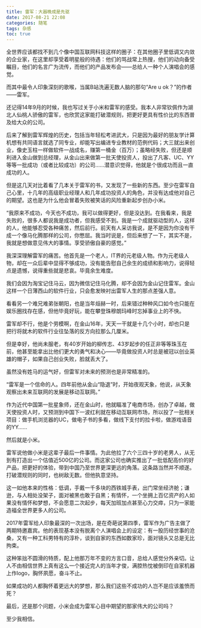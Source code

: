 ```yaml
---
title: 雷军：大器晚成是先驱
date: 2017-08-21 22:08
categories: 随笔
tags: 杂感
toc: true
---
```

全世界应该都找不到几个像中国互联网科技这样的圈子：在其他圈子里低调又内敛的企业家，在这里却享受着明星般的待遇：他们的骂战常上热搜，他们的动向备受瞩目，他们的名言广为流传，而他们的产品发布会——总给人一种个人演唱会的感觉。

而其中最令人印象深刻的歌喉，当属B站洗遍无数人脑的那句“Are u ok？”的作者——雷军。

还记得14年9月的时候，我也写过关于小米和雷军的感受。我本人非常钦佩作为湖北人仙桃人骄傲的雷军，也欣赏这家能打破潜规则，把更好更具有性价比的东西普及给大众的公司。

后来了解到雷军辉煌的历史，包括当年轻松考进武大，只是因为最好的朋友学计算机想有共同语言就选了同专业，却能写出编进专业教材的范例代码；大三就出来创业，像史玉柱一样做软件一战成名，赚第一桶金（百万）；虽略经失败，但还是顺利进入金山做到总经理，从金山出来做第一批天使投资人，投出了凡客、UC、YY等等一批成功（或者比较成功）的公司……潜意识觉得，他就是个很成功而且一直成功的人。

但是这几天对比着看了几本关于雷军的书，又发现了一些新的东西。至少在雷军自己心里，十几年的高级职业经理人和几年成功投资人的角色，并没有达成他对自己的期望。这也是为什么他会冒着失败被笑话的风险重新起步创办小米。

“我原来不成功，今天也不成功，我可以做得更好，但是没达到。在我看来，我是失败的，很多人都说我是成功者，但我感受不到。我是一个成就驱动型的人，这样的人，他能够忍受各种痛苦，然后前行。前天有人采访我说，是不是因为你没有干成一个像马化腾那样的公司，你憋屈。我当时说是，但后来想了一下，其实不是，我就是想做意见伟大的事情。享受骄傲自豪的感觉。”

我深深理解雷军的痛苦。他首先是一个老人，IT界的元老级人物。作为元老级人物，却在一众后辈中显得不够成功，没有能告慰自己余生的成绩和影响力，说得轻点是遗憾，说得重些就是悲哀。毕竟余生难度。

我们会因为淘宝记住马云，因为微信记住马化腾，却不会因为金山记住雷军。金山这样一个日薄西山的软件行业，只会愈发映衬出雷军人生的那点差强人意。

看看另一个难兄难弟张朝阳，也是当年烜赫一时，后来错过种种风口如今也只能在娱乐圈找存在感，但他毕竟好玩，能在攀登珠穆朗玛峰时忘掉事业上的不快。

雷军却不行，他是个劳模啊，在金山16年，天天一干就是十几个小时，却也只是把行将就木的软件行业往坠落的反方向拉那么几厘米。

但是幸好，他尚未服老，有40岁开始的柳传志、43岁起步的任正非等等珠玉在前，他甚至能拿出比他们更大的勇气和决心——毕竟做投资人时总是被冠以创业英雄的帽子，如果自己创业失败，脸就丢大了。

虽然没有姓马的运气好，但雷军对未来的预测也是非常精准的。

“雷军是一个信命的人。四年前他从金山“隐退”时，开始夜观天象，他说，从天象观察出未来互联网的发展是移动互联网。”

作为近代中国第一批星象师，还在金山时，他就瞄准了电商市场，创办了卓越，做天使投资人时，又预测到中国下一波红利就在移动互联网市场，所以投了一批相关项目：做手机浏览器的UC，做电子书的多看，做线下支付的拉卡啦，做游戏语音的YY……

然后就是小米。

雷军说他做小米是这辈子最后一件事情。为此他拉了六个三四十岁的老男人，从无到有打造出一个估值近500亿的公司。而这家公司也确实推出了一批低配高价的好产品，把更好的体验，带到中国乃至世界更深更远的角落。这条路当然并不顺遂。打破潜规则的同时，也树敌无数。但他执意坚持。

这一如他本来的性格：低调，手戴一千多块的西铁城手表，出门常坐经济舱；谦逊，与人相处没架子，面对被黑也敢于自黑；有情怀，一个坐拥上百亿资产的人如果没有情怀和梦想，不会愿意二次起步，每天加班加点甚至心力交瘁，只为一家能造福全世界更多人的公司。

2017年雷军给人印象最深的一次出场，是在奇葩说第四季，雷军作为广告主做了两期特邀嘉宾。他的表现基本没有脱离个人演唱会上的设定：有一股历经世事的沧桑，又有一种工科男特有的淳朴，谈到自家的东西如数家珍，面对镜头又总是无比拘束。

这种笨拙不圆滑的特质，配上他那万年不变的方言口音，总给人感觉分外亲切。让人不由相信世界上真有这么一个接近完人的当年才俊，满腔热忱被倒印在自家机器上作logo，胸怀夙愿，奋斗不止。

如果成功的人都胸怀着更远大的梦想，那么我们这些不成功的人岂不是应该羞愤而死？

最后，还是那个问题，小米会成为雷军心目中期望的那家伟大的公司吗？

至少我相信。
